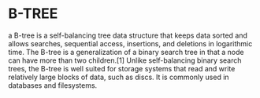 # B-TREE
a B-tree is a self-balancing tree data structure that keeps data sorted and allows searches, sequential access, insertions, and deletions in logarithmic time. The B-tree is a generalization of a binary search tree in that a node can have more than two children.[1] Unlike self-balancing binary search trees, the B-tree is well suited for storage systems that read and write relatively large blocks of data, such as discs. It is commonly used in databases and filesystems.
